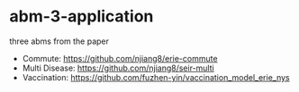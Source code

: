 # abm-3-application
three abms from the paper
* Commute: https://github.com/njiang8/erie-commute
* Multi Disease: https://github.com/njiang8/seir-multi
* Vaccination: https://github.com/fuzhen-yin/vaccination_model_erie_nys
